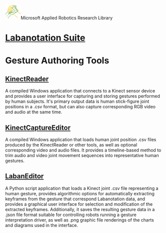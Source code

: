 ![MARR_logo.png](/docs/MARR_logo.png)Microsoft Applied Robotics Research Library
# [Labanotation Suite](/README.md)

# **Gesture Authoring Tools**
## [KinectReader](KinectReader/README.md)
A compiled Windows application that connects to a Kinect sensor device and provides a user interface for capturing and storing gestures performed by human subjects. It's primary output data is human stick-figure joint positions in a .csv format, but can also capture corresponding RGB video and audio at the same time.

## [KinectCaptureEditor](KinectCaptureEditor/README.md)
A compiled Windows application that loads human joint position .csv files produced by the KinectReader or other tools, as well as optional corresponding video and audio files. It provides a timeline-based method to trim audio and video joint movement sequences into representative human gestures.

## [LabanEditor](LabanEditor/README.md)
A Python script application that loads a Kinect joint .csv file representing a human gesture, provides algorithmic options for automatically extracting keyframes from the gesture that correspond Labanotation data, and provides a graphical user interface for selection and modification of the extracted keyframes. Additionally, it saves the resulting gesture data in a .json file format suitable for controlling robots running a gesture interpretation driver, as well as .png graphic file renderings of the charts and diagrams used in the interface.

